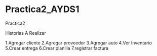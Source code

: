 # Practica2_AYDS1
Practica2

Historias A Realizar

1.Agregar cliente
2.Agregar proveedor
3.Agregar auto
4.Ver Inventario
5.Crear entrega
6.Crear planilla
7.registrar factura
